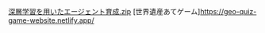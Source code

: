 [深層学習を用いたエージェント育成.zip](https://github.com/tonekenji/1/files/14157017/default.zip)
[世界遺産あてゲーム]https://geo-quiz-game-website.netlify.app/
